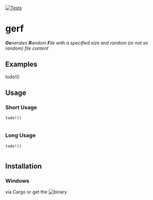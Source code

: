 [![Tests](https://github.com/Phydon/gerf/actions/workflows/rust.yml/badge.svg)](https://github.com/Phydon/gerf/actions/workflows/rust.yml)


# gerf

***Ge**nerates **R**andom **F**ile with a specified size and random (or not so random) file content*


## Examples

todo!()


## Usage

### Short Usage

```
todo!()
    
```

### Long Usage

```
todo!()
    
```

## Installation

### Windows

via Cargo or get the ![binary](https://github.com/Phydon/gerf/releases)

